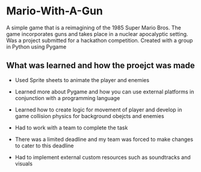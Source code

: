# Mario-With-A-Gun
A simple game that is a reimagining of the 1985 Super Mario Bros. The game incorporates guns and takes place in a nuclear apocalyptic setting. Was a project submitted for a hackathon competition. Created with a group in Python using Pygame 

## What was learned and how the proejct was made

* Used Sprite sheets to animate the player and enemies

* Learned more about Pygame and how you can use external platforms in conjunction with a programming language

* Learned how to create logic for movement of player and develop in game collision physics for background obejcts and enemies

* Had to work with a team to complete the task

* There was a limited deadline and my team was forced to make changes to cater to this deadline

* Had to implement external custom resources such as soundtracks and visuals
